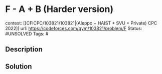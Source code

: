 # F - A + B (Harder version)

contest: [[CFICPC/103821/103821|(Aleppo + HAIST + SVU + Private) CPC 2022]]
url: https://codeforces.com/gym/103821/problem/F
Status: #UNSOLVED
Tags: #

## Description

## Solution

